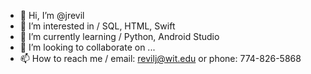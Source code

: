 - 👋 Hi, I’m @jrevil
- 👀 I’m interested in / SQL, HTML, Swift
- 🌱 I’m currently learning / Python, Android Studio
- 💞️ I’m looking to collaborate on ...
- 📫 How to reach me / email: revilj@wit.edu or phone: 774-826-5868

<!---
jrevil/jrevil is a ✨ special ✨ repository because its `README.md` (this file) appears on your GitHub profile.
You can click the Preview link to take a look at your changes.
--->
